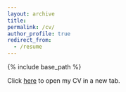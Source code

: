 ```yaml
---
layout: archive
title:
permalink: /cv/
author_profile: true
redirect_from:
  - /resume
---
```


{% include base_path %}

Click <a href="/files/CV_Lina.pdf" target="_blank">here</a> to open my CV in a new tab.
